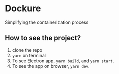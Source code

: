 # Dockure
Simplifying the containerization process

## How to see the project? 
1. clone the repo
2. `yarn` on terminal
3. To see Electron app, `yarn build`, and `yarn start`.
4. To see the app on browser, `yarn dev`.
